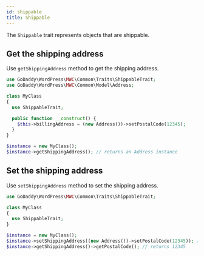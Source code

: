 ```yaml
---
id: shippable
title: Shippable
---
```


The `Shippable` trait represents objects that are shippable.

## Get the shipping address

Use `getShippingAddress` method to get the shipping address.

```php
use GoDaddy\WordPress\MWC\Common\Traits\ShippableTrait;
use GoDaddy\WordPress\MWC\Common\Model\Address;

class MyClass
{
  use ShippableTrait;

  public function __construct() {
    $this->billingAddress = (new Address())->setPostalCode(12345);
  }
}

$instance = new MyClass();
$instance->getShippingAddress(); // returns an Address instance
```

## Set the shipping address

Use `setShippingAddress` method to set the shipping address.

```php
use GoDaddy\WordPress\MWC\Common\Traits\ShippableTrait;

class MyClass
{
  use ShippableTrait;
}

$instance = new MyClass();
$instance->setShippingAddress((new Address())->setPostalCode(12345)); // returns $instance
$instance->getShippingAddress()->getPostalCode(); // returns 12345
```
